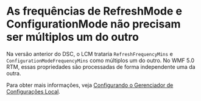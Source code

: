 # As frequências de RefreshMode e ConfigurationMode não precisam ser múltiplos um do outro

Na versão anterior do DSC, o LCM trataria `RefreshFrequencyMins` e `ConfigurationModeFrequencyMins` como múltiplos um do outro. No WMF 5.0 RTM, essas propriedades são processadas de forma independente uma da outra. 

Para obter mais informações, veja [Configurando o Gerenciador de Configurações Local](../dsc/metaConfig.md).

<!--HONumber=Jun16_HO4-->


